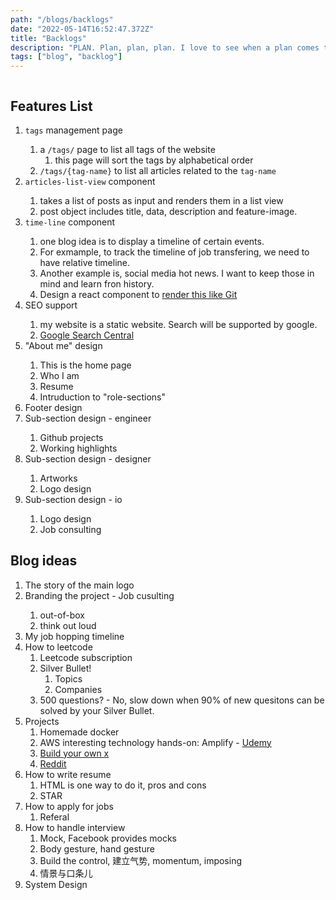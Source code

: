 ```yaml
---
path: "/blogs/backlogs"
date: "2022-05-14T16:52:47.372Z"
title: "Backlogs"
description: "PLAN. Plan, plan, plan. I love to see when a plan comes to true."
tags: ["blog", "backlog"]
---
```


```toc
```

## Features List
1. <high-marker /> `tags` management page
    1. a `/tags/` page to list all tags of the website
        1. this page will sort the tags by alphabetical order
    2. `/tags/{tag-name}` to list all articles related to the `tag-name`
2. <critical-marker /> `articles-list-view` component
    1. takes a list of posts as input and renders them in a list view
    2. post object includes title, data, description and feature-image.
3. <high-marker /> `time-line` component
    1. one blog idea is to display a timeline of certain events. 
    2. For exmample, to track the timeline of job transfering, we need to have relative timeline. 
    3. Another example is, social media hot news. I want to keep those in mind and learn fron history.
    4. <idea-marker /> Design a react component to [render this like Git](https://github.com/nicoespeon/gitgraph.js/tree/master/packages/gitgraph-react)
4. <low-marker /> SEO support
    1. my website is a static website. Search will be supported by google.
    2. [Google Search Central](https://developers.google.com/search/docs/beginner/intro-indexing)
5. <medium-marker /> "About me" design
    1. This is the home page
    2. Who I am
    3. Resume
    4. Intruduction to "role-sections"
6. <low-marker /> Footer design
7. <medium-marker /> Sub-section design - engineer
    1. Github projects
    2. Working highlights
8. <medium-marker /> Sub-section design - designer
    1. Artworks
    2. Logo design
9. <medium-marker /> Sub-section design - io
    1. Logo design
    2. Job consulting

## Blog ideas
1. The story of the main logo
2. <critical-marker />Branding the project - Job cusulting
    1. <idea-marker /> out-of-box
    2. <idea-marker /> think out loud
3. My job hopping timeline
4. How to leetcode
    1. Leetcode subscription
    2. Silver Bullet!
        1. Topics
        2. Companies
    3. 500 questions? - No, slow down when 90% of new quesitons can be solved by your Silver Bullet.
5. Projects
    1. Homemade docker
    2. AWS interesting technology hands-on: Amplify - [Udemy](https://www.udemy.com/course/serverless-react-with-aws-amplify/)
    3. [Build your own x](https://github.com/codecrafters-io/build-your-own-x)
    4. [Reddit](https://www.reddit.com/r/csMajors/comments/uowh05/people_who_got_good_jobsinternships_share_your/?utm_source=share&utm_medium=ios_app&utm_name=iossmf)
6. How to write resume
    1. HTML is one way to do it, pros and cons
    2. STAR
7. How to apply for jobs
    1. Referal
8. How to handle interview
    1. Mock, Facebook provides mocks
    2. Body gesture, hand gesture
    3. Build the control, 建立气势, momentum, imposing
    4. 情景与口条儿
9. System Design
